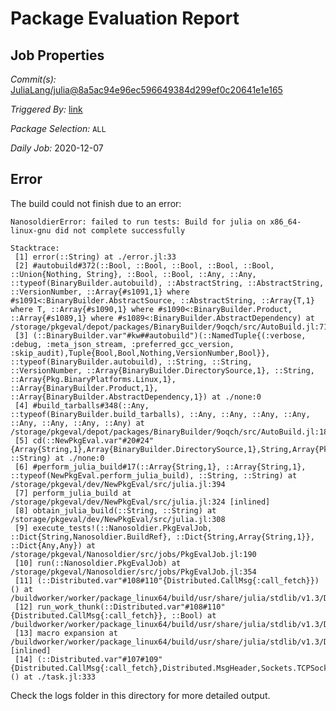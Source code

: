 # Package Evaluation Report

## Job Properties

*Commit(s):* [JuliaLang/julia@8a5ac94e96ec596649384d299ef0c20641e1e165](https://github.com/JuliaLang/julia/commit/8a5ac94e96ec596649384d299ef0c20641e1e165)

*Triggered By:* [link](https://github.com/JuliaLang/julia/commit/8a5ac94e96ec596649384d299ef0c20641e1e165#commitcomment-44903957)

*Package Selection:* `ALL`

*Daily Job:* 2020-12-07

## Error

The build could not finish due to an error:

```
NanosoldierError: failed to run tests: Build for julia on x86_64-linux-gnu did not complete successfully

Stacktrace:
 [1] error(::String) at ./error.jl:33
 [2] #autobuild#372(::Bool, ::Bool, ::Bool, ::Bool, ::Bool, ::Union{Nothing, String}, ::Bool, ::Bool, ::Any, ::Any, ::typeof(BinaryBuilder.autobuild), ::AbstractString, ::AbstractString, ::VersionNumber, ::Array{#s1091,1} where #s1091<:BinaryBuilder.AbstractSource, ::AbstractString, ::Array{T,1} where T, ::Array{#s1090,1} where #s1090<:BinaryBuilder.Product, ::Array{#s1089,1} where #s1089<:BinaryBuilder.AbstractDependency) at /storage/pkgeval/depot/packages/BinaryBuilder/9oqch/src/AutoBuild.jl:714
 [3] (::BinaryBuilder.var"#kw##autobuild")(::NamedTuple{(:verbose, :debug, :meta_json_stream, :preferred_gcc_version, :skip_audit),Tuple{Bool,Bool,Nothing,VersionNumber,Bool}}, ::typeof(BinaryBuilder.autobuild), ::String, ::String, ::VersionNumber, ::Array{BinaryBuilder.DirectorySource,1}, ::String, ::Array{Pkg.BinaryPlatforms.Linux,1}, ::Array{BinaryBuilder.Product,1}, ::Array{BinaryBuilder.AbstractDependency,1}) at ./none:0
 [4] #build_tarballs#348(::Any, ::typeof(BinaryBuilder.build_tarballs), ::Any, ::Any, ::Any, ::Any, ::Any, ::Any, ::Any, ::Any) at /storage/pkgeval/depot/packages/BinaryBuilder/9oqch/src/AutoBuild.jl:185
 [5] cd(::NewPkgEval.var"#20#24"{Array{String,1},Array{BinaryBuilder.DirectorySource,1},String,Array{Pkg.BinaryPlatforms.Linux,1},Array{BinaryBuilder.Product,1},Array{Any,1}}, ::String) at ./none:0
 [6] #perform_julia_build#17(::Array{String,1}, ::Array{String,1}, ::typeof(NewPkgEval.perform_julia_build), ::String, ::String) at /storage/pkgeval/dev/NewPkgEval/src/julia.jl:394
 [7] perform_julia_build at /storage/pkgeval/dev/NewPkgEval/src/julia.jl:324 [inlined]
 [8] obtain_julia_build(::String, ::String) at /storage/pkgeval/dev/NewPkgEval/src/julia.jl:308
 [9] execute_tests!(::Nanosoldier.PkgEvalJob, ::Dict{String,Nanosoldier.BuildRef}, ::Dict{String,Array{String,1}}, ::Dict{Any,Any}) at /storage/pkgeval/Nanosoldier/src/jobs/PkgEvalJob.jl:190
 [10] run(::Nanosoldier.PkgEvalJob) at /storage/pkgeval/Nanosoldier/src/jobs/PkgEvalJob.jl:354
 [11] (::Distributed.var"#108#110"{Distributed.CallMsg{:call_fetch}})() at /buildworker/worker/package_linux64/build/usr/share/julia/stdlib/v1.3/Distributed/src/process_messages.jl:294
 [12] run_work_thunk(::Distributed.var"#108#110"{Distributed.CallMsg{:call_fetch}}, ::Bool) at /buildworker/worker/package_linux64/build/usr/share/julia/stdlib/v1.3/Distributed/src/process_messages.jl:79
 [13] macro expansion at /buildworker/worker/package_linux64/build/usr/share/julia/stdlib/v1.3/Distributed/src/process_messages.jl:294 [inlined]
 [14] (::Distributed.var"#107#109"{Distributed.CallMsg{:call_fetch},Distributed.MsgHeader,Sockets.TCPSocket})() at ./task.jl:333
```

Check the logs folder in this directory for more detailed output.

